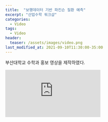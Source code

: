 ```yaml
---
title:  "보행데이터 기반 파킨슨 질환 예측"
excerpt: "산업수학 워크샵"
categories:
  - Video
tags:
  - Video
header:
  teaser: /assets/images/video.png
last_modified_at: 2021-09-10T11:30:00-35:00
---
```


부산대학교 수학과 홍보 영상을 제작하였다.

<iframe src="https://www.youtube-nocookie.com/embed/{{UEeTrtAhpOs}}" frameborder="0" allowfullscreen></iframe>
